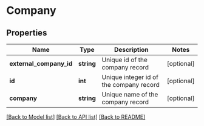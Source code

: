 # Company

## Properties

Name | Type | Description | Notes
------------ | ------------- | ------------- | -------------
**external_company_id** | **string** | Unique id of the company record | [optional] 
**id** | **int** | Unique integer id of the company record | [optional] 
**company** | **string** | Unique name of the company record | [optional] 

[[Back to Model list]](../README.md#documentation-for-models) [[Back to API list]](../README.md#documentation-for-api-endpoints) [[Back to README]](../README.md)
